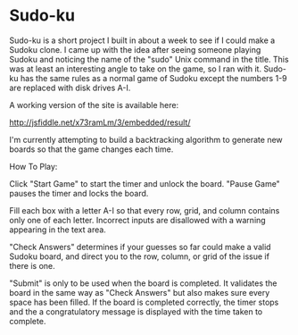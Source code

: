 # Sudo-ku

Sudo-ku is a short project I built in about a week to see if I could make a Sudoku clone. I came up with the idea after seeing someone playing Sudoku and noticing the name of the "sudo" Unix command in the title. This was at least an interesting angle to take on the game, so I ran with it. Sudo-ku has the same rules as a normal game of Sudoku except the numbers 1-9 are replaced with disk drives A-I.

A working version of the site is available here:

http://jsfiddle.net/x73ramLm/3/embedded/result/

I'm currently attempting to build a backtracking algorithm to generate new boards so that the game changes each time.

How To Play:

Click "Start Game" to start the timer and unlock the board. "Pause Game" pauses the timer and locks the board.

Fill each box with a letter A-I so that every row, grid, and column contains only one of each letter. Incorrect inputs are
disallowed with a warning appearing in the text area.

"Check Answers" determines if your guesses so far could make a valid Sudoku board, and direct you to the row, column, or grid of the issue if there is one.

"Submit" is only to be used when the board is completed. It validates the board in the same way as "Check Answers" but also makes sure every space has been filled. If the board is completed correctly, the timer stops and the a congratulatory message is displayed with the time taken to complete.

